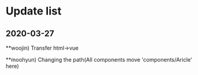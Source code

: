 Update list
=============

2020-03-27
----------
  **woojin) Transfer html->vue

  **moohyun) Changing the path(All components move 'components/Aricle' here)
